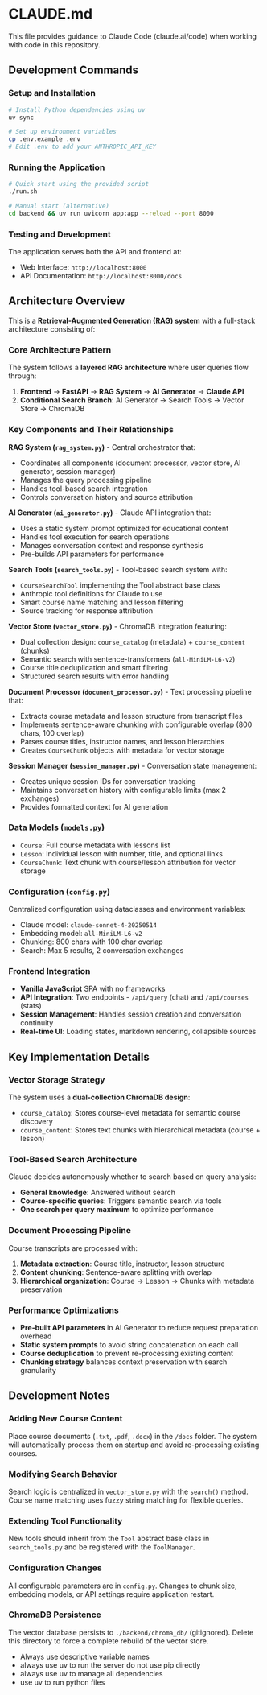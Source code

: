 # CLAUDE.md

This file provides guidance to Claude Code (claude.ai/code) when working with code in this repository.

## Development Commands

### Setup and Installation
```bash
# Install Python dependencies using uv
uv sync

# Set up environment variables
cp .env.example .env
# Edit .env to add your ANTHROPIC_API_KEY
```

### Running the Application
```bash
# Quick start using the provided script
./run.sh

# Manual start (alternative)
cd backend && uv run uvicorn app:app --reload --port 8000
```

### Testing and Development
The application serves both the API and frontend at:
- Web Interface: `http://localhost:8000`  
- API Documentation: `http://localhost:8000/docs`

## Architecture Overview

This is a **Retrieval-Augmented Generation (RAG) system** with a full-stack architecture consisting of:

### Core Architecture Pattern
The system follows a **layered RAG architecture** where user queries flow through:
1. **Frontend** → **FastAPI** → **RAG System** → **AI Generator** → **Claude API**
2. **Conditional Search Branch**: AI Generator → Search Tools → Vector Store → ChromaDB

### Key Components and Their Relationships

**RAG System (`rag_system.py`)** - Central orchestrator that:
- Coordinates all components (document processor, vector store, AI generator, session manager)
- Manages the query processing pipeline
- Handles tool-based search integration
- Controls conversation history and source attribution

**AI Generator (`ai_generator.py`)** - Claude API integration that:
- Uses a static system prompt optimized for educational content
- Handles tool execution for search operations
- Manages conversation context and response synthesis
- Pre-builds API parameters for performance

**Search Tools (`search_tools.py`)** - Tool-based search system with:
- `CourseSearchTool` implementing the Tool abstract base class
- Anthropic tool definitions for Claude to use
- Smart course name matching and lesson filtering
- Source tracking for response attribution

**Vector Store (`vector_store.py`)** - ChromaDB integration featuring:
- Dual collection design: `course_catalog` (metadata) + `course_content` (chunks)
- Semantic search with sentence-transformers (`all-MiniLM-L6-v2`)
- Course title deduplication and smart filtering
- Structured search results with error handling

**Document Processor (`document_processor.py`)** - Text processing pipeline that:
- Extracts course metadata and lesson structure from transcript files
- Implements sentence-aware chunking with configurable overlap (800 chars, 100 overlap)
- Parses course titles, instructor names, and lesson hierarchies
- Creates `CourseChunk` objects with metadata for vector storage

**Session Manager (`session_manager.py`)** - Conversation state management:
- Creates unique session IDs for conversation tracking
- Maintains conversation history with configurable limits (max 2 exchanges)
- Provides formatted context for AI generation

### Data Models (`models.py`)
- `Course`: Full course metadata with lessons list
- `Lesson`: Individual lesson with number, title, and optional links  
- `CourseChunk`: Text chunk with course/lesson attribution for vector storage

### Configuration (`config.py`)
Centralized configuration using dataclasses and environment variables:
- Claude model: `claude-sonnet-4-20250514`
- Embedding model: `all-MiniLM-L6-v2` 
- Chunking: 800 chars with 100 char overlap
- Search: Max 5 results, 2 conversation exchanges

### Frontend Integration
- **Vanilla JavaScript** SPA with no frameworks
- **API Integration**: Two endpoints - `/api/query` (chat) and `/api/courses` (stats)
- **Session Management**: Handles session creation and conversation continuity
- **Real-time UI**: Loading states, markdown rendering, collapsible sources

## Key Implementation Details

### Vector Storage Strategy
The system uses a **dual-collection ChromaDB design**:
- `course_catalog`: Stores course-level metadata for semantic course discovery
- `course_content`: Stores text chunks with hierarchical metadata (course + lesson)

### Tool-Based Search Architecture  
Claude decides autonomously whether to search based on query analysis:
- **General knowledge**: Answered without search
- **Course-specific queries**: Triggers semantic search via tools
- **One search per query maximum** to optimize performance

### Document Processing Pipeline
Course transcripts are processed with:
1. **Metadata extraction**: Course title, instructor, lesson structure
2. **Content chunking**: Sentence-aware splitting with overlap
3. **Hierarchical organization**: Course → Lesson → Chunks with metadata preservation

### Performance Optimizations
- **Pre-built API parameters** in AI Generator to reduce request preparation overhead
- **Static system prompts** to avoid string concatenation on each call  
- **Course deduplication** to prevent re-processing existing content
- **Chunking strategy** balances context preservation with search granularity

## Development Notes

### Adding New Course Content
Place course documents (`.txt`, `.pdf`, `.docx`) in the `/docs` folder. The system will automatically process them on startup and avoid re-processing existing courses.

### Modifying Search Behavior
Search logic is centralized in `vector_store.py` with the `search()` method. Course name matching uses fuzzy string matching for flexible queries.

### Extending Tool Functionality
New tools should inherit from the `Tool` abstract base class in `search_tools.py` and be registered with the `ToolManager`.

### Configuration Changes
All configurable parameters are in `config.py`. Changes to chunk size, embedding models, or API settings require application restart.

### ChromaDB Persistence
The vector database persists to `./backend/chroma_db/` (gitignored). Delete this directory to force a complete rebuild of the vector store.
- Always use descriptive variable names
- always use uv to run the server do not use pip directly
- always use uv to manage all dependencies
- use uv to run python files